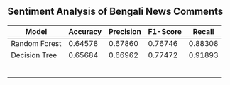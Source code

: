## Sentiment Analysis of Bengali News Comments
 
|     Model        |  Accuracy  |  Precision  |  F1-Score  |  Recall  |  
|------------------|------------|-------------|------------|----------|  
|  Random Forest   |  0.64578   |   0.67860   |  0.76746   | 0.88308  |  
|  Decision Tree   |  0.65684   |   0.66962   |  0.77472   | 0.91893  |  
|                  |            |             |            |          |  
|                  |            |             |            |          |  
|                  |            |             |            |          |  
|                  |            |             |            |          |  
|                  |            |             |            |          |  
|                  |            |             |            |          |  
